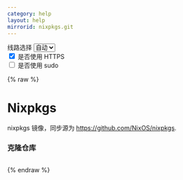 ```yaml
---
category: help
layout: help
mirrorid: nixpkgs.git
---
```


<!-- 本 markdown 从 tuna/mirrorz-help-ng 自动生成，如需修改请参阅该仓库 -->

<style>.z-help tmpl { display: none }</style>

<div class="z-wrap">
    <form class="z-form z-global" onchange="form_update(null)" onsubmit="return false">
        <div>
            <label for="e0a5cecb">线路选择</label>
            <select id="e0a5cecb" name="host">
                <option selected="selected" value="{{ site.url }}">自动</option>
                <option value="{{ site.urlv4 }}">IPv4</option>
                <option value="{{ site.urlv6 }}">IPv6</option>
            </select>
        </div>
        <div>
            <input id="144d763c" name="_scheme" type="checkbox" checked>
            <label for="144d763c">是否使用 HTTPS</label>
        </div>
        <div>
            <input id="4659e7da" name="_sudo" type="checkbox">
            <label for="4659e7da">是否使用 sudo</label>
        </div>
    </form>
</div>
{% raw %}
<div class="z-help"><h1>Nixpkgs</h1>
<p>nixpkgs 镜像，同步源为 <a href="https://github.com/NixOS/nixpkgs">https://github.com/NixOS/nixpkgs</a>.</p>
<h3>克隆仓库</h3>
<div class="z-wrap"><form class="z-form" onchange="form_update(event)" onsubmit="return false"></form><pre class="z-code"></pre></div><tmpl z-lang="bash">
git clone {{endpoint}}/
</tmpl><script id="z-config" type="application/x-mirrorz-help">eyJfIjogIk5peHBrZ3MiLCAiYmxvY2siOiBbIm5peHBrZ3MuZ2l0Il0sICJpbnB1dCI6IHt9LCAibmFtZSI6ICJuaXhwa2dzLmdpdCJ9</script>
</div>

{% endraw %}

<script src="/static/js/mustache.js?{{ site.data['hash'] }}"></script>
<script src="/static/js/zdocs.js?{{ site.data['hash'] }}"></script>
